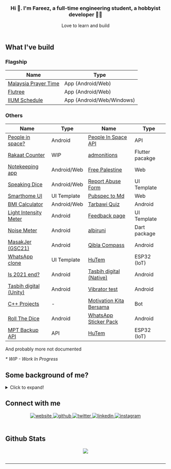 ### <div align="center">Hi :wave:. I'm Fareez, a full-time engineering student, a hobbyist developer 👨‍💻 </div>

<div align="center">Love to learn and build</div>

<br/>

## What I've build

### Flagship

| Name                                                       | Type                      |
| ---------------------------------------------------------- | ------------------------- |
| [Malaysia Prayer Time](../../../app_waktu_solat_malaysia/) | App (Android/Web)         |
| [Flutree](../../../linktree-clone-flutter)                 | App (Android/Web)         |
| [IIUM Schedule](../../../iium_schedule)                    | App (Android/Web/Windows) |

### Others

| Name                                                    | Type        | Name                                                                  | Type            |
| ------------------------------------------------------- | ----------- | --------------------------------------------------------------------- | --------------- |
| [People in space?](../../../people_in_space)            | Android     | [People In Space API](../../../astros-api)                            | API             |
| [Rakaat Counter](../../../rakaat_counter)               | WIP         | [admonitions](../../../admonitions)                                   | Flutter pacakge |
| [Notekeeping app](../../../flutnotes)                   | Android/Web | [Free Palestine](../../../free_palestine)                             | Web             |
| [Speaking Dice](../../../speaking_dice)                 | Android/Web | [Report Abuse Form](../../../google_report_abuse)                     | UI Template     |
| [Smarthome UI](../../../smarthome_ui_flutter)           | UI Template | [Pubspec to Md](../../../pubspec_to_md)                               | Web             |
| [BMI Calculator](../../../bmi_calculator-Flutter)       | Android/Web | [Tarbawi Quiz](../../../Tarbawi-2.0-quiz-Unity)                       | Android         |
| [Light Intensity Meter](../../../light_lux_flutter)     | Android     | [Feedback page](../../../flutter_feedback_ui_by_neecoder_x)           | UI Template     |
| [Noise Meter](../../../noise_meter_flutter)             | Android     | [albiruni](../../../albiruni)                                         | Dart package    |
| [MasakJer (GSC21)](../../../flutter_sc_masakjer)        | Android     | [Qibla Compass](../../../qiblah_flutter)                              | Android         |
| [WhatsApp clone](../../../wa_clone_ui_flutter)          | UI Template | [HuTem](../../../PlatformIO-Projects/tree/main/DH11%20ESP%20Firebase) | ESP32 (IoT)     |
| [Is 2021 end?](../../../Is-2020-end)                    | Android     | [Tasbih digital (Native)](../../../Tasbih-Digital-Android)            | Android         |
| [Tasbih digital (Unity)](../../../Tasbih-Digital-Unity) | Android     | [Vibrator test](../../../Vibrator-PhoneTest-Unity)                    | Android         |
| [C++ Projects](../../../cpp_Project)                    | -           | [Motivation Kita Bersama](../../../motivation-quote-bot-Telegram)     | Bot             |
| [Roll The Dice](../../../Roll-Dice-Unity)               | Android     | [WhatsApp Sticker Pack](../../../Android-my-WhatsApp-Sticker)         | Android         |
| [MPT Backup API](../../../mpt-backup-api)               | API         | [HuTem](../../../PlatformIO-Projects/tree/main/DH11%20ESP%20Firebase) | ESP32 (IoT)     |

And probably more not documented

_\* WIP - Work In Progress_

## Some background of me?

<details>
    <summary>Click to expand!</summary>

Alright here we go:

- First programming language I learned was javascript when I was in primary-secondary school [iirc](https://www.dictionary.com/browse/iirc#:~:text=IIRC%20is%20an%20internet%20abbreviation,not%20be%20100%25%20sure%20of.). At that time, I had just gotten access to the Internet, so I stumbled across [Khan](https://www.khanacademy.org/) Academy](https://www.khanacademy.org/), where I started learning math and programming. I didn't manage to finish the whole course because it's boring hahahah.
- In form 4, when I in MRSM, we have subject called Computer Science iirc. We learn on Visual Basic .NET. Subjek paling favourite tapi kelas seminggu sekali je, pastu kdg2 cikgu tk masuk arghdgh. Lps tu cikgu ganti amik alih. Lagi pishangg hahaa.
- In CFS / Asasi IIUM, we learn C. Then, in first year degree we learn C++. Dua2 ni menarik and markah alhamdulillah gempak hhaha
- My first app was [Malaysian WhatsApp Sticker packs](https://play.google.com/store/apps/details?id=com.sticker.WAMalaysianStickers).Urm, why that app? At that time, I have 0 knowledge of Android (native) app development. Still, WhatsApp has its official [source code](https://github.com/WhatsApp/stickers), so I yoink the code and replace all assets. Yea, that's my first baby step in development.
- I am also starting Unity game development after watching [Dani's video](https://www.youtube.com/watch?v=HPmD9I2b7L8). I feel like, "Waa, that's cool." And yea, I found many tutorials online that keep boosting my motivation for development. I released quite a few apps with Unity (yea, apps, not games, hehe). The sad part is now I stopped developing with Unity. Perhaps one day I'll come back, who knows?
- I developed most of my apps in Flutter. So, why did I choose [Flutter](https://flutter.dev/)](https://flutter.dev/)? It's easy to learn and understand, and the language & syntax are easy to grasp. Things Flutter can do over native is the ability to publish apps for multiple platforms, e.g.: Android, Web, and Desktop. For beginners, I recommend Flutter.
- I wouldn't say I liked web development that much; to be honest, it is somewhat dull and difficult to learn for me. But, for things that require me to do web development stuff, I didn't hesitate to learn and explore more.
- I love tinkering with microcontrollers and electronics. I've been using Arduino, ESP32, ESP8266, Raspberry Pi, Raspberry Pi Pico, micro:bit etc. I'll look forward to trying others like stm32 etc.

  </details>

## Connect with me

<div align="center">
<a href="https://iqfareez.com" target="_blank">
<img src=https://img.shields.io/badge/website-%2324292e.svg?&style=for-the-badge&logo=googlechrome&logoColor=white alt=website style="margin-bottom: 5px;" />
</a>
<a href="../../.." target="_blank">
<img src=https://img.shields.io/badge/github-%2324292e.svg?&style=for-the-badge&logo=github&logoColor=white alt=github style="margin-bottom: 5px;" />
</a>
<a href="https://twitter.com/iqfareez" target="_blank">
<img src=https://img.shields.io/badge/twitter-%2300acee.svg?&style=for-the-badge&logo=twitter&logoColor=white alt=twitter style="margin-bottom: 5px;" />
</a>
<a href="https://linkedin.com/in/iqfareez" target="_blank">
<img src=https://img.shields.io/badge/linkedin-%231E77B5.svg?&style=for-the-badge&logo=linkedin&logoColor=white alt=linkedin style="margin-bottom: 5px;" />
</a>
<a href="https://instagram.com/iqfareez" target="_blank">
<img src=https://img.shields.io/badge/instagram-%23fb3958.svg?&style=for-the-badge&logo=instagram&logoColor=white alt=instagram style="margin-bottom: 5px;" />
</a>  
</div>

<br/>

## Github Stats

<div align="center"><img src="https://github-readme-stats.vercel.app/api?username=iqfareez&show_icons=true&count_private=true" align="center" /></div>
<br />

---

<!-- <div align="center">Generated using <a href="https://profilinator.rishav.dev/" target="_blank">Github Profilinator</a></div> -->
